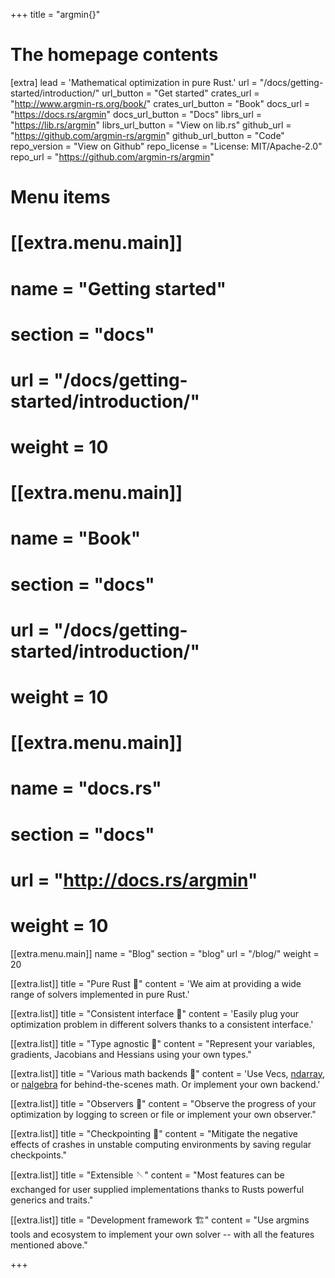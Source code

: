 +++
title = "argmin{}"


# The homepage contents
[extra]
lead = 'Mathematical optimization in pure Rust.'
url = "/docs/getting-started/introduction/"
url_button = "Get started"
crates_url = "http://www.argmin-rs.org/book/"
crates_url_button = "Book"
docs_url = "https://docs.rs/argmin"
docs_url_button = "Docs"
librs_url = "https://lib.rs/argmin"
librs_url_button = "View on lib.rs"
github_url = "https://github.com/argmin-rs/argmin"
github_url_button = "Code"
repo_version = "View on Github"
repo_license = "License: MIT/Apache-2.0"
repo_url = "https://github.com/argmin-rs/argmin"

# Menu items
# [[extra.menu.main]]
# name = "Getting started"
# section = "docs"
# url = "/docs/getting-started/introduction/"
# weight = 10
# 
# [[extra.menu.main]]
# name = "Book"
# section = "docs"
# url = "/docs/getting-started/introduction/"
# weight = 10
#
# [[extra.menu.main]]
# name = "docs.rs"
# section = "docs"
# url = "http://docs.rs/argmin"
# weight = 10

[[extra.menu.main]]
name = "Blog"
section = "blog"
url = "/blog/"
weight = 20

[[extra.list]]
title = "Pure Rust 🦀"
content = 'We aim at providing a wide range of solvers implemented in pure Rust.'

[[extra.list]]
title = "Consistent interface 🔌"
content = 'Easily plug your optimization problem in different solvers thanks to a consistent interface.'

[[extra.list]]
title = "Type agnostic 🔧"
content = "Represent your variables, gradients, Jacobians and Hessians using your own types."

[[extra.list]]
title = "Various math backends 🧮"
content = 'Use Vecs, <a href="https://crates.io/crates/ndarray">ndarray</a>, or <a href="https://crates.io/crates/nalgebra">nalgebra</a> for behind-the-scenes math. Or implement your own backend.'

[[extra.list]]
title = "Observers 👀"
content = "Observe the progress of your optimization by logging to screen or file or implement your own observer."

[[extra.list]]
title = "Checkpointing 🚩"
content = "Mitigate the negative effects of crashes in unstable computing environments by saving regular checkpoints."

[[extra.list]]
title = "Extensible 🪡"
content = "Most features can be exchanged for user supplied implementations thanks to Rusts powerful generics and traits."

[[extra.list]]
title = "Development framework 🏗"
content = "Use argmins tools and ecosystem to implement your own solver -- with all the features mentioned above."

+++
